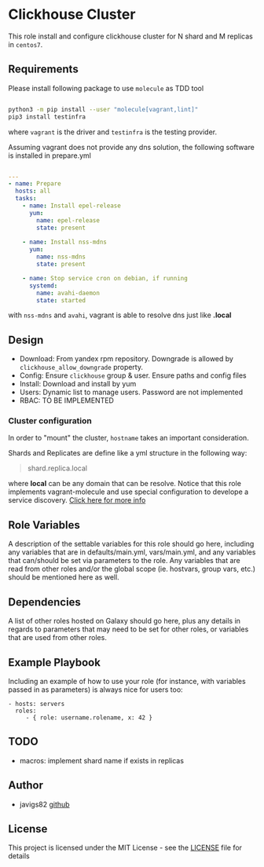 # Clickhouse Cluster

This role install and configure clickhouse cluster for N shard and M replicas in `centos7`.

## Requirements

Please install following package to use `molecule` as TDD tool

```sh

python3 -m pip install --user "molecule[vagrant,lint]"
pip3 install testinfra


```

where `vagrant` is the driver and `testinfra` is the testing provider.

Assuming vagrant does not provide any dns solution, the following software is installed in prepare.yml

```yml

---
- name: Prepare
  hosts: all
  tasks:
    - name: Install epel-release
      yum:
        name: epel-release
        state: present
  
    - name: Install nss-mdns
      yum:
        name: nss-mdns
        state: present

    - name: Stop service cron on debian, if running
      systemd:
        name: avahi-daemon
        state: started

```

with `nss-mdns` and `avahi`, vagrant is able to resolve dns just like **<hostname>.local**

## Design

 - Download: From yandex rpm repository. Downgrade is allowed by `clickhouse_allow_downgrade` property.
 - Config: Ensure `clickhouse` group & user. Ensure paths and config files
 - Install: Download and install by yum
 - Users: Dynamic list to manage users. Password are not implemented
 - RBAC: TO BE IMPLEMENTED

### Cluster configuration

In order to "mount" the cluster, `hostname` takes an important consideration.

Shards and Replicates are define like a yml structure in the following way:

> shard<N>.replica<N>.local

where **local** can be any domain that can be resolve. Notice that this role implements vagrant-molecule and use special configuration
to develope a service discovery. [Click here for more info](./molecule/default/prepare.yml)

## Role Variables

A description of the settable variables for this role should go here, including any variables that are in defaults/main.yml, vars/main.yml, and any variables that can/should be set via parameters to the role. Any variables that are read from other roles and/or the global scope (ie. hostvars, group vars, etc.) should be mentioned here as well.


## Dependencies

A list of other roles hosted on Galaxy should go here, plus any details in regards to parameters that may need to be set for other roles, or variables that are used from other roles.

## Example Playbook

Including an example of how to use your role (for instance, with variables passed in as parameters) is always nice for users too:

    - hosts: servers
      roles:
         - { role: username.rolename, x: 42 }

## TODO
 - macros: implement shard name if exists in replicas

## Author

* javigs82 [github](https://github.com/javigs82/)

## License

This project is licensed under the MIT License - see the [LICENSE](./LICENSE) file for details
